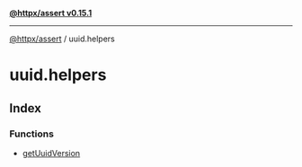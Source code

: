 [**@httpx/assert v0.15.1**](../README.md)

***

[@httpx/assert](../README.md) / uuid.helpers

# uuid.helpers

## Index

### Functions

- [getUuidVersion](functions/getUuidVersion.md)
